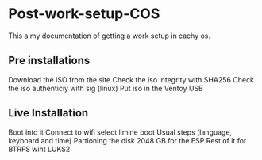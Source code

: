 # Post-work-setup-COS
This a my documentation of getting a work setup in cachy os.

## Pre installations
Download the ISO from the site 
Check the iso integrity with SHA256
Check the iso authenticiy with sig (linux)
Put iso in the Ventoy USB

## Live Installation
Boot into it 
Connect to wifi
select limine boot
Usual steps (language, keyboard and time)
Partioning the disk 
  2048 GB for the ESP
  Rest of it for BTRFS wiht LUKS2
